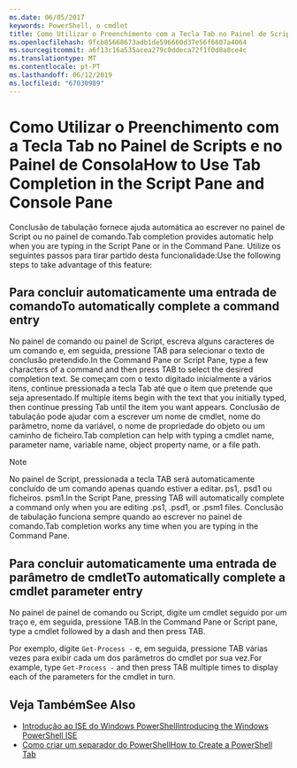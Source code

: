 ```yaml
---
ms.date: 06/05/2017
keywords: PowerShell, o cmdlet
title: Como Utilizar o Preenchimento com a Tecla Tab no Painel de Scripts e no Painel de Consola
ms.openlocfilehash: 9fcb85668673adb1de596660d37e56f6607a4064
ms.sourcegitcommit: a6f13c16a535acea279c0ddeca72f1f0d8a8ce4c
ms.translationtype: MT
ms.contentlocale: pt-PT
ms.lasthandoff: 06/12/2019
ms.locfileid: "67030989"
---
```

# <a name="how-to-use-tab-completion-in-the-script-pane-and-console-pane"></a><span data-ttu-id="ff2e8-103">Como Utilizar o Preenchimento com a Tecla Tab no Painel de Scripts e no Painel de Consola</span><span class="sxs-lookup"><span data-stu-id="ff2e8-103">How to Use Tab Completion in the Script Pane and Console Pane</span></span>

<span data-ttu-id="ff2e8-104">Conclusão de tabulação fornece ajuda automática ao escrever no painel de Script ou no painel de comando.</span><span class="sxs-lookup"><span data-stu-id="ff2e8-104">Tab completion provides automatic help when you are typing in the Script Pane or in the Command Pane.</span></span> <span data-ttu-id="ff2e8-105">Utilize os seguintes passos para tirar partido desta funcionalidade:</span><span class="sxs-lookup"><span data-stu-id="ff2e8-105">Use the following steps to take advantage of this feature:</span></span>

## <a name="to-automatically-complete-a-command-entry"></a><span data-ttu-id="ff2e8-106">Para concluir automaticamente uma entrada de comando</span><span class="sxs-lookup"><span data-stu-id="ff2e8-106">To automatically complete a command entry</span></span>

<span data-ttu-id="ff2e8-107">No painel de comando ou painel de Script, escreva alguns caracteres de um comando e, em seguida, pressione TAB para selecionar o texto de conclusão pretendido.</span><span class="sxs-lookup"><span data-stu-id="ff2e8-107">In the Command Pane or Script Pane, type a few characters of a command and then press TAB to select the desired completion text.</span></span> <span data-ttu-id="ff2e8-108">Se começam com o texto digitado inicialmente a vários itens, continue pressionada a tecla Tab até que o item que pretende que seja apresentado.</span><span class="sxs-lookup"><span data-stu-id="ff2e8-108">If multiple items begin with the text that you initially typed, then continue pressing Tab until the item you want appears.</span></span> <span data-ttu-id="ff2e8-109">Conclusão de tabulação pode ajudar com a escrever um nome de cmdlet, nome do parâmetro, nome da variável, o nome de propriedade do objeto ou um caminho de ficheiro.</span><span class="sxs-lookup"><span data-stu-id="ff2e8-109">Tab completion can help with typing a cmdlet name, parameter name, variable name, object property name, or a file path.</span></span>

> [!NOTE]
> <span data-ttu-id="ff2e8-110">No painel de Script, pressionada a tecla TAB será automaticamente concluído de um comando apenas quando estiver a editar. ps1,. psd1 ou ficheiros. psm1.</span><span class="sxs-lookup"><span data-stu-id="ff2e8-110">In the Script Pane, pressing TAB will automatically complete a command only when you are editing .ps1, .psd1, or .psm1 files.</span></span> <span data-ttu-id="ff2e8-111">Conclusão de tabulação funciona sempre quando ao escrever no painel de comando.</span><span class="sxs-lookup"><span data-stu-id="ff2e8-111">Tab completion works any time when you are typing in the Command Pane.</span></span>

## <a name="to-automatically-complete-a-cmdlet-parameter-entry"></a><span data-ttu-id="ff2e8-112">Para concluir automaticamente uma entrada de parâmetro de cmdlet</span><span class="sxs-lookup"><span data-stu-id="ff2e8-112">To automatically complete a cmdlet parameter entry</span></span>

<span data-ttu-id="ff2e8-113">No painel de painel de comando ou Script, digite um cmdlet seguido por um traço e, em seguida, pressione TAB.</span><span class="sxs-lookup"><span data-stu-id="ff2e8-113">In the Command Pane or Script pane, type a cmdlet followed by a dash and then press TAB.</span></span>

<span data-ttu-id="ff2e8-114">Por exemplo, digite `Get-Process -` e, em seguida, pressione TAB várias vezes para exibir cada um dos parâmetros do cmdlet por sua vez.</span><span class="sxs-lookup"><span data-stu-id="ff2e8-114">For example, type `Get-Process -` and then press TAB multiple times to display each of the parameters for the cmdlet in turn.</span></span>

## <a name="see-also"></a><span data-ttu-id="ff2e8-115">Veja Também</span><span class="sxs-lookup"><span data-stu-id="ff2e8-115">See Also</span></span>

- [<span data-ttu-id="ff2e8-116">Introdução ao ISE do Windows PowerShell</span><span class="sxs-lookup"><span data-stu-id="ff2e8-116">Introducing the Windows PowerShell ISE</span></span>](Introducing-the-Windows-PowerShell-ISE.md)
- [<span data-ttu-id="ff2e8-117">Como criar um separador do PowerShell</span><span class="sxs-lookup"><span data-stu-id="ff2e8-117">How to Create a PowerShell Tab</span></span>](How-to-Create-a-PowerShell-Tab-in-Windows-PowerShell-ISE.md)
